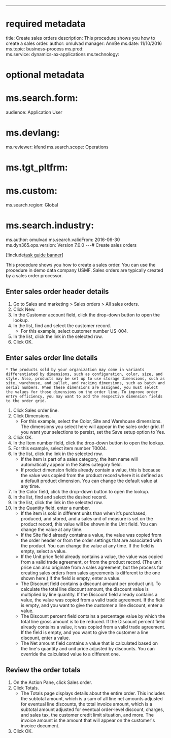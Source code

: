 --- 
# required metadata 
 
title: Create sales orders
description: This procedure shows you how to create a sales order. 
author: omulvad
manager: AnnBe 
ms.date: 11/10/2016
ms.topic: business-process 
ms.prod:  
ms.service: dynamics-ax-applications 
ms.technology:  
 
# optional metadata 
 
# ms.search.form:   
audience: Application User 
# ms.devlang:  
ms.reviewer: kfend
ms.search.scope: Operations 
# ms.tgt_pltfrm:  
# ms.custom:  
ms.search.region: Global
# ms.search.industry: 
ms.author: omulvad
ms.search.validFrom: 2016-06-30 
ms.dyn365.ops.version: Version 7.0.0 
---# Create sales orders

[!include[task guide banner](../../includes/task-guide-banner.md)]

This procedure shows you how to create a sales order. You can use the procedure in demo data company USMF. Sales orders are typically created by a sales order processor. 



## Enter sales order header details
1. Go to Sales and marketing > Sales orders > All sales orders.
2. Click New.
3. In the Customer account field, click the drop-down button to open the lookup.
4. In the list, find and select the customer record.
    * For this example, select customer number US-004.  
5. In the list, click the link in the selected row.
6. Click OK.

## Enter sales order line details
    * The products sold by your organization may come in variants differentiated by dimensions, such as configuration, color, size, and style. Also, products may be set up to use storage dimensions, such as site, warehouse, and pallet, and racking dimensions, such as batch and serial numbers. When these dimensions are assigned, you must select the values for those dimensions on the order line. To improve order entry efficiency, you may want to add the respective dimension fields to the order grid.  
1. Click Sales order line.
2. Click Dimensions.
    * For this example, select the Color, Site and Warehouse dimensions. The dimensions you select here will appear in the sales order grid. If you want your selections to persist, set the Save setup option to Yes.   
3. Click OK.
4. In the Item number field, click the drop-down button to open the lookup.
5. For this example, select item number T0004.
6. In the list, click the link in the selected row.
    * If the item is part of a sales category, the item name will automatically appear in the Sales category field.  
    * If product dimension fields already contain a value, this is because the value was copied from the product record where it is defined as a default product dimension. You can change the default value at any time.   
7. In the Color field, click the drop-down button to open the lookup.
8. In the list, find and select the desired record.
9. In the list, click the link in the selected row.
10. In the Quantity field, enter a number.
    * If the item is sold in different units than when it’s purchased, produced, and stored, and a sales unit of measure is set on the product record, this value will be shown in the Unit field. You can change the value at any time.   
    * If the Site field already contains a value, the value was copied from the order header or from the order settings that are associated with the product. You can change the value at any time. If the field is empty, select a value.   
    * If the Unit price field already contains a value, the value was copied from a valid trade agreement, or from the product record. (The unit price can also originate from a sales agreement, but the process for creating sales orders from sales agreements is different to the one shown here.) If the field is empty, enter a value.   
    * The Discount field contains a discount amount per product unit. To calculate the total line discount amount, the discount value is multiplied by line quantity.    If the Discount field already contains a value, the value was copied from a valid trade agreement. If the field is empty, and you want to give the customer a line discount, enter a value.  
    * The Discount percent field contains a percentage value by which the total line gross amount is to be reduced.  If the Discount percent field already contains a value, it was copied from a valid trade agreement. If the field is empty, and you want to give the customer a line discount, enter a value.  
    * The Net amount field contains a value that is calculated based on the line's quantity and unit price adjusted by discounts.  You can override the calculated value to a different one.  

## Review the order totals
1. On the Action Pane, click Sales order.
2. Click Totals.
    * The Totals page displays details about the entire order. This includes the subtotal amount, which is a sum of all line net amounts adjusted for eventual line discounts, the total invoice amount, which is a subtotal amount adjusted for eventual order-level discount, charges, and sales tax, the customer credit limit situation, and more.  The invoice amount is the amount that will appear on the customer's invoice document.  
3. Click OK.

